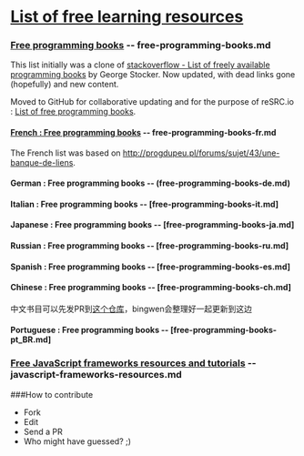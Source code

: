 [List of free learning resources](http://resrc.io)
======================

### [Free programming books](http://resrc.io/list/10/list-of-free-programming-books/) -- free-programming-books.md
This list initially was a clone of [stackoverflow - List of freely available programming books](http://stackoverflow.com/questions/194812/list-of-freely-available-programming-books/392926#392926) by George Stocker. Now updated, with dead links gone (hopefully) and new content.

Moved to GitHub for collaborative updating and for the purpose of reSRC.io : [List of free programming books](http://resrc.io/list/10/list-of-free-programming-books/).

#### [French : Free programming books](http://resrc.io/list/33/livres-gratuits-sur-la-programmation/) -- free-programming-books-fr.md
The French list was based on <http://progdupeu.pl/forums/sujet/43/une-banque-de-liens>.

#### German : Free programming books -- (free-programming-books-de.md)

#### Italian : Free programming books -- [free-programming-books-it.md]

#### Japanese : Free programming books -- [free-programming-books-ja.md]

#### Russian : Free programming books -- [free-programming-books-ru.md]

#### Spanish : Free programming books -- [free-programming-books-es.md]

#### Chinese : Free programming books -- [free-programming-books-ch.md]

中文书目可以先发PR到[这个仓库](https://github.com/bingwen/free-programming-books)，bingwen会整理好一起更新到这边

#### Portuguese : Free programming books -- [free-programming-books-pt_BR.md]

### [Free JavaScript frameworks resources and tutorials](http://resrc.io/list/18/javascript-frameworks/) -- javascript-frameworks-resources.md

###How to contribute
- Fork
- Edit
- Send a PR
- Who might have guessed? ;)

